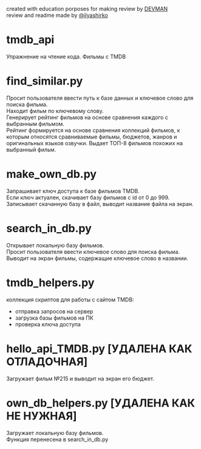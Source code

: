 created with education porposes for making review by [DEVMAN](https://dvmn.org)  
review and readme made by [@ilyashirko](https://github.com/ilyashirko)

# tmdb_api
Упражнение на чтение кода. Фильмы с TMDB

# find_similar.py
Просит пользователя ввести путь к базе данных и ключевое слово для поиска фильма.  
Находит фильм по ключевому слову.  
Генерирует рейтинг фильмов на основе сравнения каждого с выбранным фильмом.  
Рейтинг формируется на основе сравнения коллекций фильмов, к которым относятся сравниваемые фильмы, бюджетов, жанров и оригинальных языков озвучки.
Выдает ТОП-8 фильмов похожих на выбранный фильм.  

# make_own_db.py
Запрашивает ключ доступа к базе фильмов TMDB.  
Если ключ актуален, скачивает базу фильмов с id от 0 до 999.  
Записывает скачанную базу в файл, выводит название файла на экран.  

# search_in_db.py
Открывает локальную базу фильмов.  
Просит пользователя ввести ключевое слово для поиска фильма.  
Выводит на экран фильмы, содержащие ключевое слово в названии.  

# tmdb_helpers.py
коллекция скриптов для работы с сайтом TMDB:
- отправка запросов на сервер
- загрузка базы фильмов на ПК
- проверка ключа доступа

# hello_api_TMDB.py [УДАЛЕНА КАК ОТЛАДОЧНАЯ] 
Загружает фильм №215 и выводит на экран его бюджет.  

# own_db_helpers.py [УДАЛЕНА КАК НЕ НУЖНАЯ]
Загружает локальную базу фильмов.  
Функция перенесена в search_in_db.py
